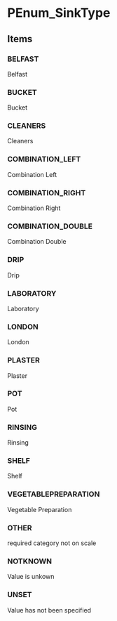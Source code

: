 # PEnum_SinkType
<!-- end of short definition -->

## Items

### BELFAST
Belfast

### BUCKET
Bucket

### CLEANERS
Cleaners

### COMBINATION_LEFT
Combination Left

### COMBINATION_RIGHT
Combination Right

### COMBINATION_DOUBLE
Combination Double

### DRIP
Drip

### LABORATORY
Laboratory

### LONDON
London

### PLASTER
Plaster

### POT
Pot

### RINSING
Rinsing

### SHELF
Shelf

### VEGETABLEPREPARATION
Vegetable Preparation

### OTHER
required category not on scale

### NOTKNOWN
Value is unkown

### UNSET
Value has not been specified
